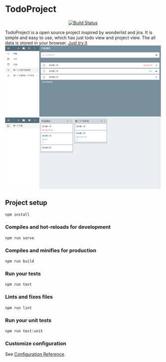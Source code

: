 # TodoProject

<p align="center">
    <a href="https://travis-ci.org/lee88688/TodoProject"><img src="https://travis-ci.org/lee88688/TodoProject.svg?branch=master" alt="Build Status"></a>
</p>

TodoProject is a open source project inspired by wonderlist and jira. It is simple and easy to use, which has just todo view and project view. The all data is stored in your browser.
[Just try it](https://lee88688.github.io/TodoProject/)
![folders](./artworks/folders.png)
![projects](./artworks/projects.png)

## Project setup
```
npm install
```

### Compiles and hot-reloads for development
```
npm run serve
```

### Compiles and minifies for production
```
npm run build
```

### Run your tests
```
npm run test
```

### Lints and fixes files
```
npm run lint
```

### Run your unit tests
```
npm run test:unit
```

### Customize configuration
See [Configuration Reference](https://cli.vuejs.org/config/).

